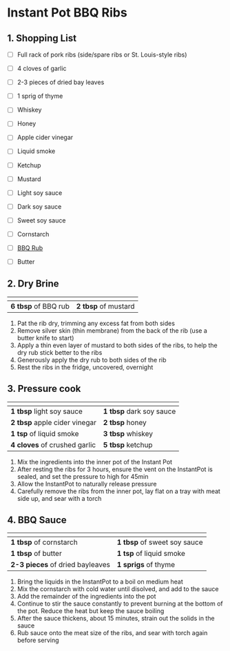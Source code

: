 # Instant Pot BBQ Ribs

## 1. Shopping List
- [ ] Full rack of pork ribs (side/spare ribs or St. Louis-style ribs)
- [ ] 4 cloves of garlic
- [ ] 2-3 pieces of dried bay leaves
- [ ] 1 sprig of thyme
- [ ] Whiskey
- [ ] Honey
- [ ] Apple cider vinegar
- [ ] Liquid smoke
- [ ] Ketchup
- [ ] Mustard
- [ ] Light soy sauce
- [ ] Dark soy sauce
- [ ] Sweet soy sauce
- [ ] Cornstarch
- [ ] [BBQ Rub][1]
- [ ] Butter


## 2. Dry Brine
|<!-- -->|<!-- -->|
|---|---|
| **6 tbsp** of BBQ rub | **2 tbsp** of mustard |

1. Pat the rib dry, trimming any excess fat from both sides
2. Remove silver skin (thin membrane) from the back of the rib (use a butter knife to start)
3. Apply a thin even layer of mustard to both sides of the ribs, to help the dry rub stick better to the ribs
4. Generously apply the dry rub to both sides of the rib
5. Rest the ribs in the fridge, uncovered, overnight

## 3. Pressure cook
|<!-- -->|<!-- -->|
|---|---|
| **1 tbsp** light soy sauce | **1 tbsp** dark soy sauce |
| **2 tbsp** apple cider vinegar | **2 tbsp** honey |
| **1 tsp** of liquid smoke | **3 tbsp** whiskey |
| **4 cloves** of crushed garlic | **5 tbsp** ketchup |

1. Mix the ingredients into the inner pot of the Instant Pot
2. After resting the ribs for 3 hours, ensure the vent on the InstantPot is sealed, and set the pressure to high for 45min
3. Allow the InstantPot to naturally release pressure
4. Carefully remove the ribs from the inner pot, lay flat on a tray with meat side up, and sear with a torch

## 4. BBQ Sauce
|<!-- -->|<!-- -->|
|---|---|
| **1 tbsp** of cornstarch | **1 tbsp** of sweet soy sauce |
| **1 tbsp** of butter | **1 tsp** of liquid smoke |
| **2-3 pieces** of dried bayleaves | **1 sprigs** of thyme |

1. Bring the liquids in the InstantPot to a boil on medium heat
2. Mix the cornstarch with cold water until disolved, and add to the sauce
3. Add the remainder of the ingredients into the pot
4. Continue to stir the sauce constantly to prevent burning at the bottom of the pot. Reduce the heat but keep the sauce boiling
5. After the sauce thickens, about 15 minutes, strain out the solids in the sauce
6. Rub sauce onto the meat size of the ribs, and sear with torch again before serving


[1]: https://github.com/nanotalks/recipes/blob/master/Spices%20and%20Sauces/BBQ%20Rub.md